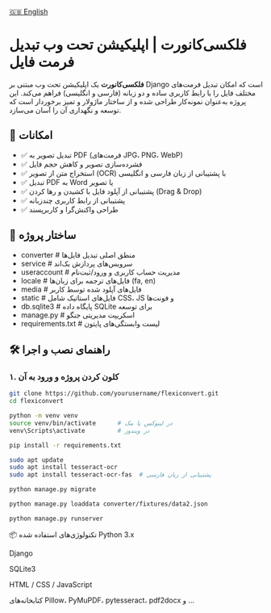 [🇬🇧 English](README.md)

# فلکسی‌کانورت | اپلیکیشن تحت وب تبدیل فرمت فایل

**فلکسی‌کانورت** یک اپلیکیشن تحت وب مبتنی بر Django است که امکان تبدیل فرمت‌های مختلف فایل را با رابط کاربری ساده و دو زبانه (فارسی و انگلیسی) فراهم می‌کند. این پروژه به‌عنوان نمونه‌کار طراحی شده و از ساختار ماژولار و تمیز برخوردار است که توسعه و نگهداری آن را آسان می‌سازد.

## 🚀 امکانات

- ✅ تبدیل تصویر به PDF (فرمت‌های JPG، PNG، WebP)
- ✅ فشرده‌سازی تصویر و کاهش حجم فایل
- ✅ استخراج متن از تصویر (OCR) با پشتیبانی از زبان فارسی و انگلیسی
- ✅ تبدیل PDF به Word یا تصویر
- ✅ پشتیبانی از آپلود فایل با کشیدن و رها کردن (Drag & Drop)
- ✅ پشتیبانی از رابط کاربری چندزبانه
- ✅ طراحی واکنش‌گرا و کاربرپسند

## 🧩 ساختار پروژه

- converter # منطق اصلی تبدیل فایل‌ها
- service # سرویس‌های پردازش بک‌اند
- useraccount # مدیریت حساب کاربری و ورود/ثبت‌نام
- locale # فایل‌های ترجمه برای زبان‌ها (fa, en)
- media # فایل‌های آپلود شده توسط کاربر
- static # فایل‌های استاتیک شامل CSS، JS و فونت‌ها
- db.sqlite3 # پایگاه داده SQLite برای توسعه
- manage.py # اسکریپت مدیریتی جنگو
- requirements.txt # لیست وابستگی‌های پایتون


## 🛠️ راهنمای نصب و اجرا

### ۱. کلون کردن پروژه و ورود به آن

```bash
git clone https://github.com/yourusername/flexiconvert.git
cd flexiconvert

python -m venv venv
source venv/bin/activate      # در لینوکس یا مک
venv\Scripts\activate         # در ویندوز

pip install -r requirements.txt

sudo apt update
sudo apt install tesseract-ocr
sudo apt install tesseract-ocr-fas  # پشتیبانی از زبان فارسی

python manage.py migrate

python manage.py loaddata converter/fixtures/data2.json

python manage.py runserver

```

📦 تکنولوژی‌های استفاده شده
Python 3.x

Django

SQLite3

HTML / CSS / JavaScript

کتابخانه‌های Pillow، PyMuPDF، pytesseract، pdf2docx و ...

